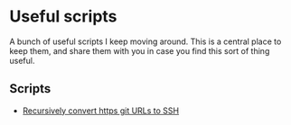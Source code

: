 # Useful scripts

A bunch of useful scripts I keep moving around. This is a central place to keep them, and share them with you in case 
you find this sort of thing useful.

## Scripts

* [Recursively convert https git URLs to SSH](bash/git-https-to-ssh)

